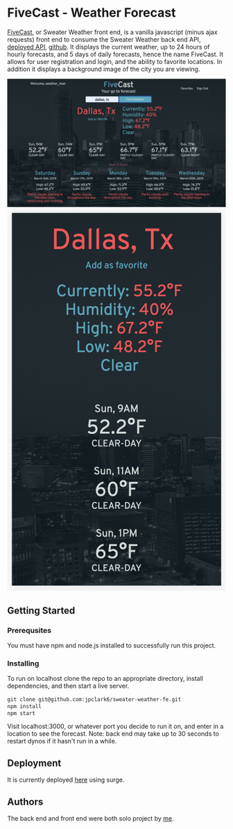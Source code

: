 # FiveCast - Weather Forecast

[FiveCast](https://sweater-weather-1810.surge.sh), or Sweater Weather front end, is a vanilla javascript (minus ajax requests) front end to consume the Sweater Weather back end API, [deployed API](https://sweater-weather-1810.herokuapp.com/api/v1/forecast?location=denver,co), [github](https://github.com/jpclark6/sweater-weather). It displays the current weather, up to 24 hours of hourly forecasts, and 5 days of daily forecasts, hence the name FiveCast. It allows for user registration and login, and the ability to favorite locations. In addition it displays a background image of the city you are viewing.

![Screenshot](./images/full_screen.png "Screenshot")
![Screenshot](./images/mobile.png "Screenshot")

## Getting Started

### Prerequsites

You must have npm and node.js installed to successfully run this project.

### Installing

To run on localhost clone the repo to an appropriate directory, install dependencies, and then start a live server.

```
git clone git@github.com:jpclark6/sweater-weather-fe.git
npm install
npm start
```

Visit localhost:3000, or whatever port you decide to run it on, and enter in a location to see the forecast. Note: back end may take up to 30 seconds to restart dynos if it hasn't run in a while.

## Deployment

It is currently deployed [here](https://sweater-weather-1810.surge.sh) using surge.

## Authors

The back end and front end were both solo project by [me](https://github.com/jpclark6).




